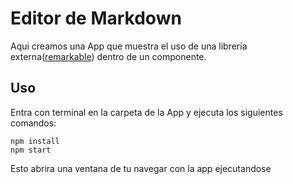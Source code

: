 # Editor de Markdown
Aqui creamos una App que muestra el uso de una librería externa([remarkable](URL "https://github.com/jonschlinkert/remarkable")) dentro de un componente.

## Uso
Entra con terminal en la carpeta de la App y ejecuta los siguientes comandos:
 ```
 npm install 
 npm start
 ```
Esto abrira una ventana de tu navegar con la app ejecutandose